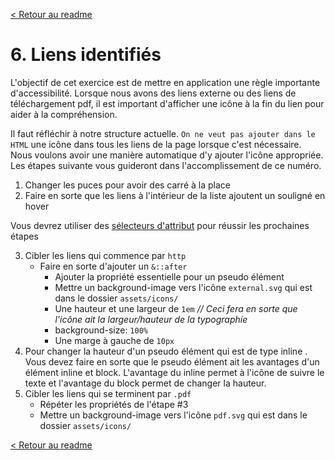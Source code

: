 [< Retour au readme](../readme.md)

# 6. Liens identifiés

L'objectif de cet exercice est de mettre en application une règle importante d'accessibilité. Lorsque nous avons des liens externe ou des liens de téléchargement pdf, il est important d'afficher une icône à la fin du lien pour aider à la compréhension.

Il faut réfléchir à notre structure actuelle. `On ne veut pas ajouter dans le HTML` une icône dans tous les liens de la page lorsque c'est nécessaire. Nous voulons avoir une manière automatique d'y ajouter l'icône appropriée. Les étapes suivante vous guideront dans l'accomplissement de ce numéro.

1. Changer les puces pour avoir des carré à la place
2. Faire en sorte que les liens à l'intérieur de la liste ajoutent un souligné en hover

Vous devrez utiliser des [sélecteurs d'attribut](https://developer.mozilla.org/fr/docs/Web/CSS/Attribute_selectors) pour réussir les prochaines étapes

3. Cibler les liens qui commence par `http`
   - Faire en sorte d'ajouter un `&::after`
     - Ajouter la propriété essentielle pour un pseudo élément
     - Mettre un background-image vers l'icône `external.svg` qui est dans le dossier `assets/icons/`
     - Une hauteur et une largeur de `1em` _// Ceci fera en sorte que l'icône ait la largeur/hauteur de la typographie_
     - background-size: `100%`
     - Une marge à gauche de `10px`
4. Pour changer la hauteur d'un pseudo élément qui est de type inline
   . Vous devez faire en sorte que le pseudo élément ait les avantages d'un élément inline et block. L'avantage du inline permet à l'icône de suivre le texte et l'avantage du block permet de changer la hauteur.
5. Cibler les liens qui se terminent par `.pdf`
   - Répéter les propriétés de l'étape #3
   - Mettre un background-image vers l'icône `pdf.svg` qui est dans le dossier `assets/icons/`

[< Retour au readme](../readme.md)
